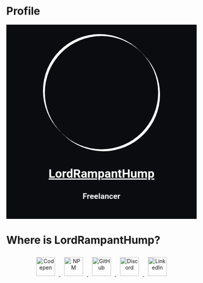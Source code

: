 # Profile

<div align="center" style="background-color:#0a0c10; color:#fff; font-family:Roboto, sans-serif; font-weight:100; padding:30px;">
    <div style="aspect-ratio:1/1; width:min(300px, 90%); position:relative;">
        <div style="position:absolute; width:100%; height:100%; box-shadow:5px 5px 0 #fff, -5px -5px 0 #fff; border-radius:50%; animation: rotate 6s infinite linear;"></div>
        <div style="border-radius:50%; width:100%; height:100%; background-image:url(https://avatars.githubusercontent.com/u/37228494?v=4); background-size:100%; background-position:center; transition:all 0.2s ease-in-out; position:absolute;"></div>
    </div>
    <div style="text-align:center;">
        <h1 style="font-size:2rem; text-decoration:underline;">LordRampantHump</h1>
        <h2 style="color:#f8f6f9;">Freelancer</h2>
    </div>
</div>

# Where is LordRampantHump?

<div align="center">
    <a href="https://codepen.io/LordRampantHump/" title="LordRampantHump Codepen">
        <img src="https://upload.wikimedia.org/wikipedia/commons/9/9a/Codepen_logo.png" alt="Codepen" width="50" height="50" style="margin: 10px;">
    </a>
    <a href="https://www.npmjs.com/settings/lordrampenthump/" title="LordRampantHump NPM JS">
        <img src="https://upload.wikimedia.org/wikipedia/commons/d/db/Npm-logo.svg" alt="NPM" width="50" height="50" style="margin: 10px;">
    </a>
    <a href="https://github.com/LordRampantHump" title="LordRampantHump Github">
        <img src="https://upload.wikimedia.org/wikipedia/commons/9/91/Octicons-mark-github.svg" alt="GitHub" width="50" height="50" style="margin: 10px;">
    </a>
    <a href="https://discordapp.com/users/692016302830911589" title="LordRampantHump Discord">
        <img src="https://upload.wikimedia.org/wikipedia/commons/7/76/Discord_Logo.svg" alt="Discord" width="50" height="50" style="margin: 10px;">
    </a>
    <a href="https://uk.linkedin.com/in/morgan-mcconville" title="LordRampantHump LinkedIn">
        <img src="https://upload.wikimedia.org/wikipedia/commons/c/ca/LinkedIn_logo_initials.png" alt="LinkedIn" width="50" height="50" style="margin: 10px;">
    </a>
</div>
